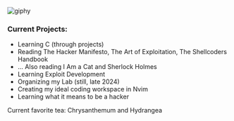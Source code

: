 ![giphy](https://github.com/jellyfishsh/jellyfishsh/assets/144057220/b9b5edf5-4252-4f54-bc2c-d8cc545f05c2)

### Current Projects:

- Learning C (through projects)
- Reading The Hacker Manifesto, The Art of Exploitation, The Shellcoders Handbook
- ... Also reading I Am a Cat and Sherlock Holmes
- Learning Exploit Development
- Organizing my Lab (still, late 2024)
- Creating my ideal coding workspace in Nvim
- Learning what it means to be a hacker

Current favorite tea: Chrysanthemum and Hydrangea
